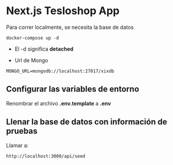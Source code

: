 # Next.js Tesloshop App
Para correr localmente, se necesita la base de datos

```
docker-compose up -d
```

* El -d significa __detached__

* Url de Mongo
```
MONGO_URL=mongodb://localhost:27017/xixdb
```

## Configurar las variables de entorno
Renombrar el archivo __.env.template__ a __.env__

## Llenar la base de datos con información de pruebas

Llamar a:
```
http://localhost:3000/api/seed
```